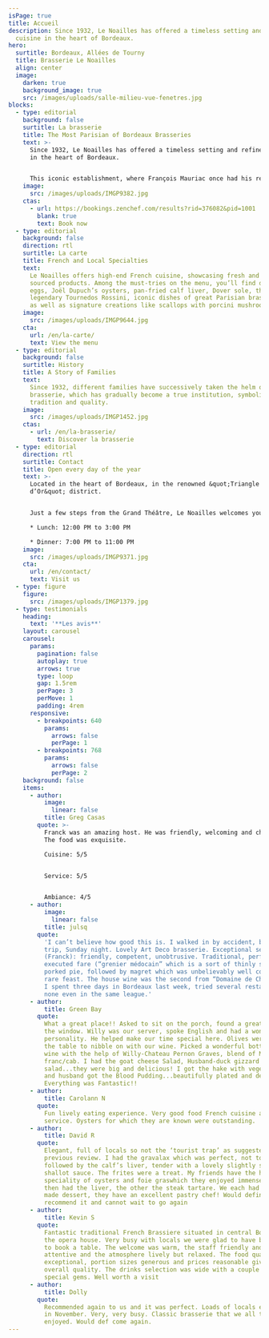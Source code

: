 ```yaml
---
isPage: true
title: Accueil
description: Since 1932, Le Noailles has offered a timeless setting and refined
  cuisine in the heart of Bordeaux.
hero:
  surtitle: Bordeaux, Allées de Tourny
  title: Brasserie Le Noailles
  align: center
  image:
    darken: true
    background_image: true
    src: /images/uploads/salle-milieu-vue-fenetres.jpg
blocks:
  - type: editorial
    background: false
    surtitle: La brasserie
    title: The Most Parisian of Bordeaux Brasseries
    text: >-
      Since 1932, Le Noailles has offered a timeless setting and refined cuisine
      in the heart of Bordeaux.


      This iconic establishment, where François Mauriac once had his regular table, has welcomed generations of artistic, intellectual, economic, and political figures.
    image:
      src: /images/uploads/IMGP9382.jpg
    ctas:
      - url: https://bookings.zenchef.com/results?rid=376082&pid=1001
        blank: true
        text: Book now
  - type: editorial
    background: false
    direction: rtl
    surtitle: La carte
    title: French and Local Specialties
    text:
      Le Noailles offers high-end French cuisine, showcasing fresh and locally
      sourced products. Among the must-tries on the menu, you’ll find deviled
      eggs, Joël Dupuch’s oysters, pan-fried calf liver, Dover sole, the
      legendary Tournedos Rossini, iconic dishes of great Parisian brasseries,
      as well as signature creations like scallops with porcini mushrooms…
    image:
      src: /images/uploads/IMGP9644.jpg
    cta:
      url: /en/la-carte/
      text: View the menu
  - type: editorial
    background: false
    surtitle: History
    title: A Story of Families
    text:
      Since 1932, different families have successively taken the helm of this
      brasserie, which has gradually become a true institution, symbolizing
      tradition and quality.
    image:
      src: /images/uploads/IMGP1452.jpg
    ctas:
      - url: /en/la-brasserie/
        text: Discover la brasserie
  - type: editorial
    direction: rtl
    surtitle: Contact
    title: Open every day of the year
    text: >-
      Located in the heart of Bordeaux, in the renowned &quot;Triangle
      d’Or&quot; district.


      Just a few steps from the Grand Théâtre, Le Noailles welcomes you from Monday to Sunday:

      * Lunch: 12:00 PM to 3:00 PM

      * Dinner: 7:00 PM to 11:00 PM
    image:
      src: /images/uploads/IMGP9371.jpg
    cta:
      url: /en/contact/
      text: Visit us
  - type: figure
    figure:
      src: /images/uploads/IMGP1379.jpg
  - type: testimonials
    heading:
      text: '**Les avis**'
    layout: carousel
    carousel:
      params:
        pagination: false
        autoplay: true
        arrows: true
        type: loop
        gap: 1.5rem
        perPage: 3
        perMove: 1
        padding: 4rem
      responsive:
        - breakpoints: 640
          params:
            arrows: false
            perPage: 1
        - breakpoints: 768
          params:
            arrows: false
            perPage: 2
    background: false
    items:
      - author:
          image:
            linear: false
          title: Greg Casas
        quote: >-
          Franck was an amazing host. He was friendly, welcoming and charming.
          The food was exquisite.

          Cuisine: 5/5 


          Service: 5/5


          Ambiance: 4/5
      - author:
          image:
            linear: false
          title: julsq
        quote:
          'I can’t believe how good this is. I walked in by accident, business
          trip, Sunday night. Lovely Art Deco brasserie. Exceptional service
          (Franck): friendly, competent, unobtrusive. Traditional, perfectly
          executed fare (“grenier médocain” which is a sort of thinly sliced
          porked pie, followed by magret which was unbelievably well cooked - a
          rare feast. The house wine was the second from “Domaine de Chevalier”.
          I spent three days in Bordeaux last week, tried several restaurants,
          none even in the same league.'
      - author:
          title: Green Bay
        quote:
          What a great place!! Asked to sit on the porch, found a great table by
          the window. Willy was our server, spoke English and had a wonderful
          personality. He helped make our time special here. Olives were put on
          the table to nibble on with our wine. Picked a wonderful bottle of
          wine with the help of Willy-Chateau Pernon Graves, blend of Merlot/Cab
          franc/cab. I had the goat cheese Salad, Husband-duck gizzard
          salad...they were big and delicious! I got the hake with vegetables
          and husband got the Blood Pudding...beautifully plated and delicious.
          Everything was Fantastic!!
      - author:
          title: Carolann N
        quote:
          Fun lively eating experience. Very good food French cuisine and good
          service. Oysters for which they are known were outstanding.
      - author:
          title: David R
        quote:
          Elegant, full of locals so not the ‘tourist trap’ as suggested by a
          previous review. I had the gravalax which was perfect, not too strong,
          followed by the calf’s liver, tender with a lovely slightly sweet
          shallot sauce. The frites were a treat. My friends have the house
          speciality of oysters and foie graswhich they enjoyed immensely, one
          then had the liver, the other the steak tartare. We each had a home
          made dessert, they have an excellent pastry chef! Would definitely
          recommend it and cannot wait to go again
      - author:
          title: Kevin S
        quote:
          Fantastic traditional French Brassiere situated in central Bordeaux near
          the opera house. Very busy with locals we were glad to have been able
          to book a table. The welcome was warm, the staff friendly and
          attentive and the atmosphere lively but relaxed. The food quality was
          exceptional, portion sizes generous and prices reasonable given the
          overall quality. The drinks selection was wide with a couple of
          special gems. Well worth a visit
      - author:
          title: Dolly
        quote:
          Recommended again to us and it was perfect. Loads of locals eating here
          in November. Very, very busy. Classic brasserie that we all thoroughly
          enjoyed. Would def come again.
---
```

